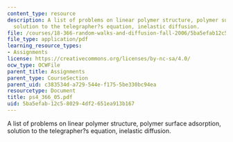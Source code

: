 ```yaml
---
content_type: resource
description: A list of problems on linear polymer structure, polymer surface adsorption,
  solution to the telegrapher?s equation, inelastic diffusion.
file: /courses/18-366-random-walks-and-diffusion-fall-2006/5ba5efab12c580294df2651ea913b167_ps4_366_05.pdf
file_type: application/pdf
learning_resource_types:
- Assignments
license: https://creativecommons.org/licenses/by-nc-sa/4.0/
ocw_type: OCWFile
parent_title: Assignments
parent_type: CourseSection
parent_uid: c383534d-a729-544e-f175-5be330bc94ea
resourcetype: Document
title: ps4_366_05.pdf
uid: 5ba5efab-12c5-8029-4df2-651ea913b167
---
```

A list of problems on linear polymer structure, polymer surface adsorption, solution to the telegrapher?s equation, inelastic diffusion.